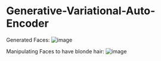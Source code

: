 # Generative-Variational-Auto-Encoder

Generated Faces:
![image](https://github.com/evan-placenis/Generative-Variational-Auto-Encoder/assets/112578037/74118e9f-b9e1-41d4-8d4b-5b18d8bf60b5)


Manipulating Faces to have blonde hair:
![image](https://github.com/evan-placenis/Generative-Variational-Auto-Encoder/assets/112578037/281ef117-5769-4f8c-a93c-d2f9503dba04)


